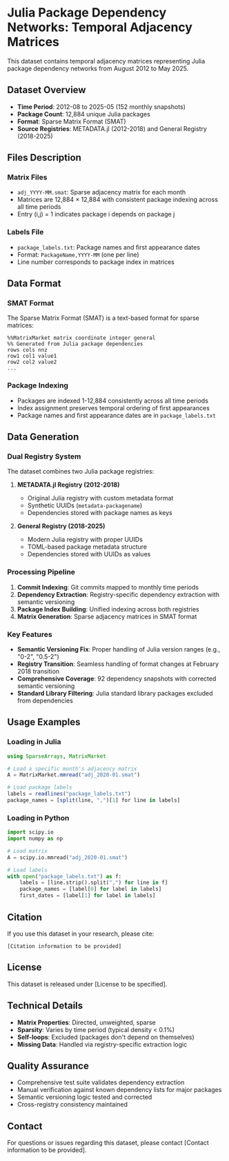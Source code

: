 # Julia Package Dependency Networks: Temporal Adjacency Matrices

This dataset contains temporal adjacency matrices representing Julia package dependency networks from August 2012 to May 2025.

## Dataset Overview

- **Time Period**: 2012-08 to 2025-05 (152 monthly snapshots)
- **Package Count**: 12,884 unique Julia packages
- **Format**: Sparse Matrix Format (SMAT)
- **Source Registries**: METADATA.jl (2012-2018) and General Registry (2018-2025)

## Files Description

### Matrix Files
- `adj_YYYY-MM.smat`: Sparse adjacency matrix for each month
- Matrices are 12,884 × 12,884 with consistent package indexing across all time periods
- Entry (i,j) = 1 indicates package i depends on package j

### Labels File
- `package_labels.txt`: Package names and first appearance dates
- Format: `PackageName,YYYY-MM` (one per line)
- Line number corresponds to package index in matrices

## Data Format

### SMAT Format
The Sparse Matrix Format (SMAT) is a text-based format for sparse matrices:
```
%%MatrixMarket matrix coordinate integer general
%% Generated from Julia package dependencies
rows cols nnz
row1 col1 value1
row2 col2 value2
...
```

### Package Indexing
- Packages are indexed 1-12,884 consistently across all time periods
- Index assignment preserves temporal ordering of first appearances
- Package names and first appearance dates are in `package_labels.txt`

## Data Generation

### Dual Registry System
The dataset combines two Julia package registries:

1. **METADATA.jl Registry (2012-2018)**
   - Original Julia registry with custom metadata format
   - Synthetic UUIDs (`metadata-packagename`)
   - Dependencies stored with package names as keys

2. **General Registry (2018-2025)**
   - Modern Julia registry with proper UUIDs
   - TOML-based package metadata structure
   - Dependencies stored with UUIDs as values

### Processing Pipeline
1. **Commit Indexing**: Git commits mapped to monthly time periods
2. **Dependency Extraction**: Registry-specific dependency extraction with semantic versioning
3. **Package Index Building**: Unified indexing across both registries
4. **Matrix Generation**: Sparse adjacency matrices in SMAT format

### Key Features
- **Semantic Versioning Fix**: Proper handling of Julia version ranges (e.g., "0-2", "0.5-2")
- **Registry Transition**: Seamless handling of format changes at February 2018 transition
- **Comprehensive Coverage**: 92 dependency snapshots with corrected semantic versioning
- **Standard Library Filtering**: Julia standard library packages excluded from dependencies

## Usage Examples

### Loading in Julia
```julia
using SparseArrays, MatrixMarket

# Load a specific month's adjacency matrix
A = MatrixMarket.mmread("adj_2020-01.smat")

# Load package labels
labels = readlines("package_labels.txt")
package_names = [split(line, ",")[1] for line in labels]
```

### Loading in Python
```python
import scipy.io
import numpy as np

# Load matrix
A = scipy.io.mmread("adj_2020-01.smat")

# Load labels
with open("package_labels.txt") as f:
    labels = [line.strip().split(",") for line in f]
    package_names = [label[0] for label in labels]
    first_dates = [label[1] for label in labels]
```

## Citation

If you use this dataset in your research, please cite:

```
[Citation information to be provided]
```

## License

This dataset is released under [License to be specified].

## Technical Details

- **Matrix Properties**: Directed, unweighted, sparse
- **Sparsity**: Varies by time period (typical density < 0.1%)
- **Self-loops**: Excluded (packages don't depend on themselves)
- **Missing Data**: Handled via registry-specific extraction logic

## Quality Assurance

- Comprehensive test suite validates dependency extraction
- Manual verification against known dependency lists for major packages
- Semantic versioning logic tested and corrected
- Cross-registry consistency maintained

## Contact

For questions or issues regarding this dataset, please contact [Contact information to be provided].